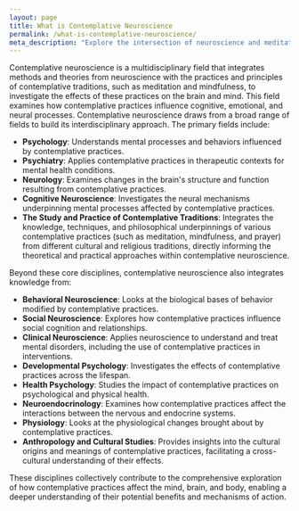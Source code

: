 ```yaml
---
layout: page
title: What is Contemplative Neuroscience
permalink: /what-is-contemplative-neuroscience/
meta_description: "Explore the intersection of neuroscience and meditation in the field of contemplative neuroscience. Discover how meditation practices affect the brain, mind, and body through scientific research and evidence-based studies."
---
```


Contemplative neuroscience is a multidisciplinary field that integrates methods and theories from neuroscience with the practices and principles of contemplative traditions, such as meditation and mindfulness, to investigate the effects of these practices on the brain and mind. This field examines how contemplative practices influence cognitive, emotional, and neural processes. Contemplative neuroscience draws from a broad range of fields to build its interdisciplinary approach. The primary fields include:

* **Psychology**: Understands mental processes and behaviors influenced by contemplative practices.
* **Psychiatry**: Applies contemplative practices in therapeutic contexts for mental health conditions.
* **Neurology**: Examines changes in the brain's structure and function resulting from contemplative practices.
* **Cognitive Neuroscience**: Investigates the neural mechanisms underpinning mental processes affected by contemplative practices.
* **The Study and Practice of Contemplative Traditions**: Integrates the knowledge, techniques, and philosophical underpinnings of various contemplative practices (such as meditation, mindfulness, and prayer) from different cultural and religious traditions, directly informing the theoretical and practical approaches within contemplative neuroscience.

Beyond these core disciplines, contemplative neuroscience also integrates knowledge from:

* **Behavioral Neuroscience**: Looks at the biological bases of behavior modified by contemplative practices.
* **Social Neuroscience**: Explores how contemplative practices influence social cognition and relationships.
* **Clinical Neuroscience**: Applies neuroscience to understand and treat mental disorders, including the use of contemplative practices in interventions.
* **Developmental Psychology**: Investigates the effects of contemplative practices across the lifespan.
* **Health Psychology**: Studies the impact of contemplative practices on psychological and physical health.
* **Neuroendocrinology**: Examines how contemplative practices affect the interactions between the nervous and endocrine systems.
* **Physiology**: Looks at the physiological changes brought about by contemplative practices.
* **Anthropology and Cultural Studies**: Provides insights into the cultural origins and meanings of contemplative practices, facilitating a cross-cultural understanding of their effects.

These disciplines collectively contribute to the comprehensive exploration of how contemplative practices affect the mind, brain, and body, enabling a deeper understanding of their potential benefits and mechanisms of action.
